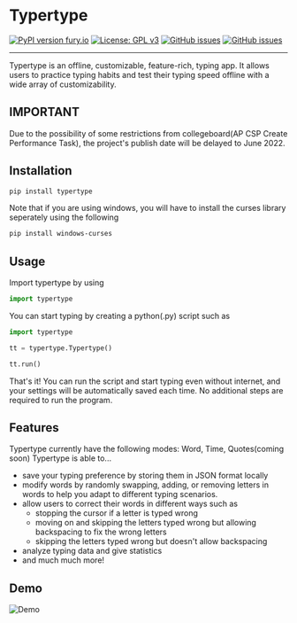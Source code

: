# Typertype

[![PyPI version fury.io](https://badge.fury.io/py/typertype.svg)](https://pypi.python.org/pypi/typertype/) [![License: GPL v3](https://img.shields.io/badge/License-GPLv3-blue.svg)](https://www.gnu.org/licenses/gpl-3.0) [![GitHub issues](https://img.shields.io/github/issues/StephenXie/Typertype)](https://GitHub.com/StephenXie/Typertype/issues/) [![GitHub issues](https://img.shields.io/github/issues-closed/StephenXie/Typertype)](https://github.com/StephenXie/Typertype/issues?q=is%3Aissue+is%3Aclosed)
***
Typertype is an offline, customizable, feature-rich, typing app. It allows users to practice typing habits and test their typing speed offline with a wide array of customizability.

## IMPORTANT

Due to the possibility of some restrictions from collegeboard(AP CSP Create Performance Task), the project's publish date will be delayed to June 2022.

## Installation

```bash
pip install typertype
```

Note that if you are using windows, you will have to install the curses library seperately using the following

```bash
pip install windows-curses
```

## Usage

Import typertype by using

```python
import typertype
```

You can start typing by creating a python(.py) script such as

```python
import typertype

tt = typertype.Typertype()

tt.run()
```

That's it! You can run the script and start typing even without internet, and your settings will be automatically saved each time. No additional steps are required to run the program.

## Features

Typertype currently have the following modes: Word, Time, Quotes(coming soon)
Typertype is able to...

- save your typing preference by storing them in JSON format locally
- modify words by randomly swapping, adding, or removing letters in words to help you adapt to different typing scenarios.
- allow users to correct their words in different ways such as
  - stopping the cursor if a letter is typed wrong
  - moving on and skipping the letters typed wrong but allowing backspacing to fix the wrong letters
  - skipping the letters typed wrong but doesn't allow backspacing
- analyze typing data and give statistics
- and much much more!

## Demo

![Demo](https://stephenxie.me/images/ezgif.com-gif-maker.gif)
